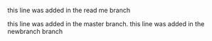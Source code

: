 this line was added in the read me branch

this line was added in the master branch.
this line was added in the newbranch branch
